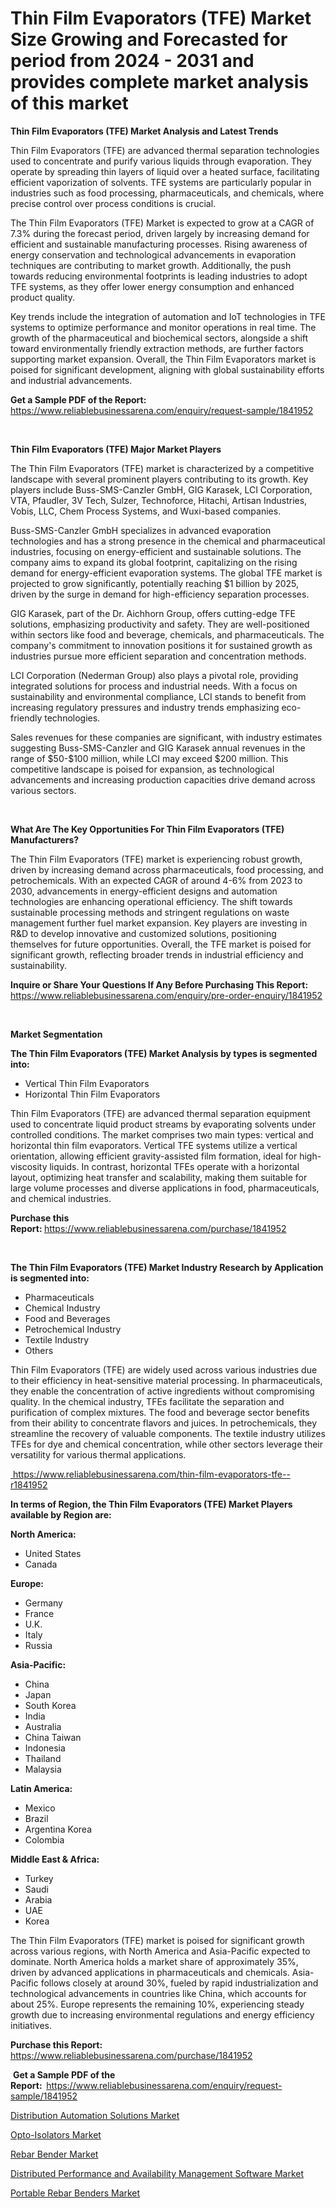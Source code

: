 <p><h1>Thin Film Evaporators (TFE) Market Size Growing and Forecasted for period from 2024 - 2031 and provides complete market analysis of this market</h1></p><p><strong>Thin Film Evaporators (TFE) Market Analysis and Latest Trends</strong></p>
<p><p>Thin Film Evaporators (TFE) are advanced thermal separation technologies used to concentrate and purify various liquids through evaporation. They operate by spreading thin layers of liquid over a heated surface, facilitating efficient vaporization of solvents. TFE systems are particularly popular in industries such as food processing, pharmaceuticals, and chemicals, where precise control over process conditions is crucial.</p><p>The Thin Film Evaporators (TFE) Market is expected to grow at a CAGR of 7.3% during the forecast period, driven largely by increasing demand for efficient and sustainable manufacturing processes. Rising awareness of energy conservation and technological advancements in evaporation techniques are contributing to market growth. Additionally, the push towards reducing environmental footprints is leading industries to adopt TFE systems, as they offer lower energy consumption and enhanced product quality.</p><p>Key trends include the integration of automation and IoT technologies in TFE systems to optimize performance and monitor operations in real time. The growth of the pharmaceutical and biochemical sectors, alongside a shift toward environmentally friendly extraction methods, are further factors supporting market expansion. Overall, the Thin Film Evaporators market is poised for significant development, aligning with global sustainability efforts and industrial advancements.</p></p>
<p><strong>Get a Sample PDF of the Report:&nbsp;</strong> <a href="https://www.reliablebusinessarena.com/enquiry/request-sample/1841952?utm_campaign=1197&utm_medium=2&utm_source=Github&utm_content=ia&utm_term=19112024&utm_id=thin-film-evaporators-tfe">https://www.reliablebusinessarena.com/enquiry/request-sample/1841952</a></p>
<p>&nbsp;</p>
<p><strong>Thin Film Evaporators (TFE) Major Market Players</strong></p>
<p><p>The Thin Film Evaporators (TFE) market is characterized by a competitive landscape with several prominent players contributing to its growth. Key players include Buss-SMS-Canzler GmbH, GIG Karasek, LCI Corporation, VTA, Pfaudler, 3V Tech, Sulzer, Technoforce, Hitachi, Artisan Industries, Vobis, LLC, Chem Process Systems, and Wuxi-based companies. </p><p>Buss-SMS-Canzler GmbH specializes in advanced evaporation technologies and has a strong presence in the chemical and pharmaceutical industries, focusing on energy-efficient and sustainable solutions. The company aims to expand its global footprint, capitalizing on the rising demand for energy-efficient evaporation systems. The global TFE market is projected to grow significantly, potentially reaching $1 billion by 2025, driven by the surge in demand for high-efficiency separation processes.</p><p>GIG Karasek, part of the Dr. Aichhorn Group, offers cutting-edge TFE solutions, emphasizing productivity and safety. They are well-positioned within sectors like food and beverage, chemicals, and pharmaceuticals. The company's commitment to innovation positions it for sustained growth as industries pursue more efficient separation and concentration methods.</p><p>LCI Corporation (Nederman Group) also plays a pivotal role, providing integrated solutions for process and industrial needs. With a focus on sustainability and environmental compliance, LCI stands to benefit from increasing regulatory pressures and industry trends emphasizing eco-friendly technologies.</p><p>Sales revenues for these companies are significant, with industry estimates suggesting Buss-SMS-Canzler and GIG Karasek annual revenues in the range of $50-$100 million, while LCI may exceed $200 million. This competitive landscape is poised for expansion, as technological advancements and increasing production capacities drive demand across various sectors.</p></p>
<p>&nbsp;</p>
<p><strong>What Are The Key Opportunities For Thin Film Evaporators (TFE) Manufacturers?</strong></p>
<p><p>The Thin Film Evaporators (TFE) market is experiencing robust growth, driven by increasing demand across pharmaceuticals, food processing, and petrochemicals. With an expected CAGR of around 4-6% from 2023 to 2030, advancements in energy-efficient designs and automation technologies are enhancing operational efficiency. The shift towards sustainable processing methods and stringent regulations on waste management further fuel market expansion. Key players are investing in R&D to develop innovative and customized solutions, positioning themselves for future opportunities. Overall, the TFE market is poised for significant growth, reflecting broader trends in industrial efficiency and sustainability.</p></p>
<p><strong>Inquire or Share Your Questions If Any Before Purchasing This Report:</strong> <a href="https://www.reliablebusinessarena.com/enquiry/pre-order-enquiry/1841952?utm_campaign=1197&utm_medium=2&utm_source=Github&utm_content=ia&utm_term=19112024&utm_id=thin-film-evaporators-tfe">https://www.reliablebusinessarena.com/enquiry/pre-order-enquiry/1841952</a></p>
<p>&nbsp;</p>
<p><strong>Market Segmentation</strong></p>
<p><strong>The Thin Film Evaporators (TFE) Market Analysis by types is segmented into:</strong></p>
<p><ul><li>Vertical Thin Film Evaporators</li><li>Horizontal Thin Film Evaporators</li></ul></p>
<p><p>Thin Film Evaporators (TFE) are advanced thermal separation equipment used to concentrate liquid product streams by evaporating solvents under controlled conditions. The market comprises two main types: vertical and horizontal thin film evaporators. Vertical TFE systems utilize a vertical orientation, allowing efficient gravity-assisted film formation, ideal for high-viscosity liquids. In contrast, horizontal TFEs operate with a horizontal layout, optimizing heat transfer and scalability, making them suitable for large volume processes and diverse applications in food, pharmaceuticals, and chemical industries.</p></p>
<p><strong>Purchase this Report:&nbsp;</strong><a href="https://www.reliablebusinessarena.com/purchase/1841952?utm_campaign=1197&utm_medium=2&utm_source=Github&utm_content=ia&utm_term=19112024&utm_id=thin-film-evaporators-tfe">https://www.reliablebusinessarena.com/purchase/1841952</a></p>
<p>&nbsp;</p>
<p><strong>The Thin Film Evaporators (TFE) Market Industry Research by Application is segmented into:</strong></p>
<p><ul><li>Pharmaceuticals</li><li>Chemical Industry</li><li>Food and Beverages</li><li>Petrochemical Industry</li><li>Textile Industry</li><li>Others</li></ul></p>
<p><p>Thin Film Evaporators (TFE) are widely used across various industries due to their efficiency in heat-sensitive material processing. In pharmaceuticals, they enable the concentration of active ingredients without compromising quality. In the chemical industry, TFEs facilitate the separation and purification of complex mixtures. The food and beverage sector benefits from their ability to concentrate flavors and juices. In petrochemicals, they streamline the recovery of valuable components. The textile industry utilizes TFEs for dye and chemical concentration, while other sectors leverage their versatility for various thermal applications.</p></p>
<p><a href="https://www.reliablebusinessarena.com/thin-film-evaporators-tfe--r1841952?utm_campaign=1197&utm_medium=2&utm_source=Github&utm_content=ia&utm_term=19112024&utm_id=thin-film-evaporators-tfe">&nbsp;https://www.reliablebusinessarena.com/thin-film-evaporators-tfe--r1841952</a></p>
<p><strong>In terms of Region, the Thin Film Evaporators (TFE) Market Players available by Region are:</strong></p>
<p>
    <p> <strong> North America: </strong>
        <ul>
            <li>United States</li>
            <li>Canada</li>
        </ul>
        </p> 
    <p> <strong> Europe: </strong>
        <ul>
            <li>Germany</li>
            <li>France</li>
            <li>U.K.</li>
            <li>Italy</li>
            <li>Russia</li>
        </ul>
        </p> 
    <p> <strong> Asia-Pacific: </strong>
        <ul>
            <li>China</li>
            <li>Japan</li>
            <li>South Korea</li>
            <li>India</li>
            <li>Australia</li>
            <li>China Taiwan</li>
            <li>Indonesia</li>
            <li>Thailand</li>
            <li>Malaysia</li>
        </ul>
        </p> 
    <p> <strong> Latin America: </strong>
        <ul>
            <li>Mexico</li>
            <li>Brazil</li>
            <li>Argentina Korea</li>
            <li>Colombia</li>
        </ul>
        </p> 
    <p> <strong> Middle East & Africa: </strong>
        <ul>
            <li>Turkey</li>
            <li>Saudi</li>
            <li>Arabia</li>
            <li>UAE</li>
            <li>Korea</li>
        </ul>
    </p>
    </p>
<p><p>The Thin Film Evaporators (TFE) market is poised for significant growth across various regions, with North America and Asia-Pacific expected to dominate. North America holds a market share of approximately 35%, driven by advanced applications in pharmaceuticals and chemicals. Asia-Pacific follows closely at around 30%, fueled by rapid industrialization and technological advancements in countries like China, which accounts for about 25%. Europe represents the remaining 10%, experiencing steady growth due to increasing environmental regulations and energy efficiency initiatives.</p></p>
<p><strong>Purchase this Report: </strong><a href="https://www.reliablebusinessarena.com/purchase/1841952?utm_campaign=1197&utm_medium=2&utm_source=Github&utm_content=ia&utm_term=19112024&utm_id=thin-film-evaporators-tfe">https://www.reliablebusinessarena.com/purchase/1841952</a></p>
<p>&nbsp;<strong>Get a Sample PDF of the Report:&nbsp;&nbsp;</strong><a href="https://www.reliablebusinessarena.com/enquiry/request-sample/1841952?utm_campaign=1197&utm_medium=2&utm_source=Github&utm_content=ia&utm_term=19112024&utm_id=thin-film-evaporators-tfe">https://www.reliablebusinessarena.com/enquiry/request-sample/1841952</a></p>
<p><strong></strong></p>
<p><p><a href="https://issuu.com/reportprime-2/docs/distribution-automation-solutions-m_d181bad3315b2b?utm_campaign=1197&utm_medium=2&utm_source=Github&utm_content=ia&utm_term=19112024&utm_id=thin-film-evaporators-tfe">Distribution Automation Solutions Market</a></p><p><a href="https://github.com/prosalinda88/Market-Research-Report-List-6/blob/main/opto-isolators-market.md?utm_campaign=1197&utm_medium=2&utm_source=Github&utm_content=ia&utm_term=19112024&utm_id=thin-film-evaporators-tfe">Opto-Isolators Market</a></p><p><a href="https://www.linkedin.com/pulse/rebar-bender-market-analysis-report-global-insights-region-3l3re?utm_campaign=1197&utm_medium=2&utm_source=Github&utm_content=ia&utm_term=19112024&utm_id=thin-film-evaporators-tfe">Rebar Bender Market</a></p><p><a href="https://issuu.com/reportprime-2/docs/distributed-performance-and-availab_61413aac9dfd23?utm_campaign=1197&utm_medium=2&utm_source=Github&utm_content=ia&utm_term=19112024&utm_id=thin-film-evaporators-tfe">Distributed Performance and Availability Management Software Market</a></p><p><a href="https://www.linkedin.com/pulse/global-portable-rebar-benders-market-comprehensive-analysis-fdnbe?utm_campaign=1197&utm_medium=2&utm_source=Github&utm_content=ia&utm_term=19112024&utm_id=thin-film-evaporators-tfe">Portable Rebar Benders Market</a></p></p>